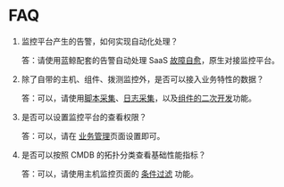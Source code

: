 # FAQ

1. 监控平台产生的告警，如何实现自动化处理？

    答：请使用蓝鲸配套的告警自动处理 SaaS [故障自愈](../../../故障自愈/产品白皮书/intro/README.md)，原生对接监控平台。

2. 除了自带的主机、组件、拨测监控外，是否可以接入业务特性的数据？

    答：可以，请使用[脚本采集](https://bk.tencent.com/docs/document/5.1/5/111)、[日志采集](https://bk.tencent.com/docs/document/5.1/5/112)，以及[组件的二次开发](https://bk.tencent.com/docs/document/5.1/5/119)功能。

3. 是否可以设置监控平台的查看权限？

    答：可以，请在 [业务管理](../../../监控平台/产品白皮书/快速入门/BusinessManagement.md)页面设置即可。

4. 是否可以按照 CMDB 的拓扑分类查看基础性能指标？

    答：可以，请使用主机监控页面的 [条件过滤](https://bk.tencent.com/docs/document/5.1/5/82) 功能。
